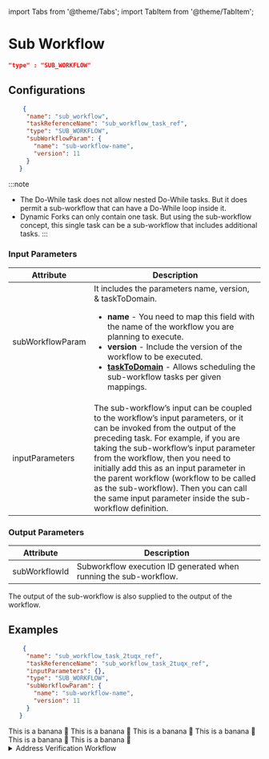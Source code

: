 import Tabs from '@theme/Tabs';
import TabItem from '@theme/TabItem';

# Sub Workflow

```json
"type" : "SUB_WORKFLOW"
```

## Configurations

```json
    {
     "name": "sub_workflow",
     "taskReferenceName": "sub_workflow_task_ref",
     "type": "SUB_WORKFLOW",
     "subWorkflowParam": {
       "name": "sub-workflow-name",
       "version": 11
     }
   }
```
:::note
* The Do-While task does not allow nested Do-While tasks. But it does permit a sub-workflow that can have a Do-While loop inside it.
* Dynamic Forks can only contain one task. But using the sub-workflow concept, this single task can be a sub-workflow that includes additional tasks.
:::

### Input Parameters

|Attribute|Description|
|---|---|
| subWorkflowParam | It includes the parameters name, version, & taskToDomain. <ul><li>**name** - You need to map this field with the name of the workflow you are planning to execute.</li><li>**version** - Include the version of the workflow to be executed.</li><li>**[taskToDomain](https://orkes.io/content/docs/how-tos/Tasks/task-domains)** - Allows scheduling the sub-workflow tasks per given mappings.</li></ul>|
| inputParameters | The sub-workflow’s input can be coupled to the workflow’s input parameters, or it can be invoked from the output of the preceding task. For example, if you are taking the sub-workflow’s input parameter from the workflow, then you need to initially add this as an input parameter in the parent workflow (workflow to be called as the sub-workflow). Then you can call the same input parameter inside the sub-workflow definition. |

### Output Parameters

|Attribute|Description|
|---|---|
| subWorkflowId | Subworkflow execution ID generated when running the sub-workflow. | 

The output of the sub-workflow is also supplied to the output of the workflow.

## Examples​

<Tabs>
<TabItem value="JSON" label="JSON">

```json
    {
     "name": "sub_workflow_task_2tuqx_ref",
     "taskReferenceName": "sub_workflow_task_2tuqx_ref",
     "inputParameters": {},
     "type": "SUB_WORKFLOW",
     "subWorkflowParam": {
       "name": "sub-workflow-name",
       "version": 11
     }
   }
```
</TabItem>

<TabItem value="Java" label="Java">
This is a banana 🍌
</TabItem>
<TabItem value="Golang" label="Golang">
    This is a banana 🍌
</TabItem>
<TabItem value="Python" label="Python">
  This is a banana 🍌
</TabItem>
<TabItem value="CSharp" label="CSharp">
  This is a banana 🍌
</TabItem>
<TabItem value="javascript" label="Javascript">
    This is a banana 🍌
</TabItem>
<TabItem value="clojure" label="Clojure">
    This is a banana 🍌
</TabItem>
</Tabs>

<details><summary>Address Verification Workflow</summary>
<p>
Imagine that you have created an address verification workflow:

<p align="center"><img src="/content/img/postage_rate_workflow.png" alt="example workflow" width="400" style={{paddingBottom: 40, paddingTop: 40}} /></p>

If you wanted to add this functionality to another workflow, it would be possible to copy all 201 lines of JSON and insert them into your workflow. However, any updates made by your colleague will not be reflected in your workflow, i.e., you have a "frozen in time" version of the code.
Instead, you can call the existing workflow as a SUB_WORKFLOW task.

```json
{
     "name": "postage_rate_subworkflow",
     "taskReferenceName": "postage_rate_subworkflow_ref",
     "inputParameters": {},
     "type": "SUB_WORKFLOW",
     "decisionCases": {},
     "defaultCase": [],
     "forkTasks": [],
     "startDelay": 0,
     "subWorkflowParam": {
       "name": "shipping_rate",
       "version": 1
     },
   }

```

<p align="center"><img src="/content/img/subworkflow_in_action.png" alt="example workflow with subworkflow" width="400" style={{paddingBottom: 40, paddingTop: 40}} /></p>

This makes your workflow more readable, with easier-to-edit JSON, and will update with the **postage_rate** workflow.
</p>
</details>